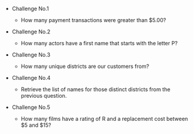 - Challenge No.1
    - How many payment transactions were greater than $5.00?

- Challenge No.2
    - How many actors have a first name that starts with the letter P?

- Challenge No.3
    - How many unique districts are our customers from?

- Challenge No.4
    - Retrieve the list of names for those distinct districts from the previous question.

- Challenge No.5
    - How many films have a rating of R and a replacement cost between $5 and $15?